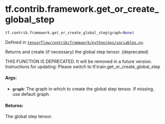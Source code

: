 <div itemscope itemtype="http://developers.google.com/ReferenceObject">
<meta itemprop="name" content="tf.contrib.framework.get_or_create_global_step" />
<meta itemprop="path" content="Stable" />
</div>

# tf.contrib.framework.get_or_create_global_step

``` python
tf.contrib.framework.get_or_create_global_step(graph=None)
```



Defined in [`tensorflow/contrib/framework/python/ops/variables.py`](/code/stable/tensorflow/contrib/framework/python/ops/variables.py).

Returns and create (if necessary) the global step tensor. (deprecated)

THIS FUNCTION IS DEPRECATED. It will be removed in a future version.
Instructions for updating:
Please switch to tf.train.get_or_create_global_step

#### Args:

* <b>`graph`</b>: The graph in which to create the global step tensor. If missing, use
    default graph.


#### Returns:

The global step tensor.